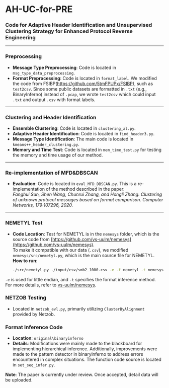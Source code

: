 # AH-UC-for-PRE

### Code for Adaptive Header Identification and Unsupervised Clustering Strategy for Enhanced Protocol Reverse Engineering

---

### Preprocessing

- **Message Type Preprocessing**: Code is located in `msg_type_data_preprocessing`.
- **Format Preprocessing**: Code is located in `format_label`. We modified the code from FSIBP(https://github.com/5tmFPUPx/FSIBP), such as `test2csv`. Since some public datasets are formatted in `.txt` (e.g., BinaryInferno) instead of `.pcap`, we wrote `test2csv` which could input `.txt` and output `.csv` with format labels.

---

### Clustering and Header Identification

- **Ensemble Clustering**: Code is located in `clustering_al.py`.
- **Adaptive Header Identification**: Code is located in `find_header3.py`.
- **Message Type Identification**: The main code is located in `kmeans++_header_clustering.py`.
- **Memory and Time Test**: Code is located in `mem_time_test.py` for testing the memory and time usage of our method.

---

### Re-implementation of MFD&DBSCAN

- **Evaluation**: Code is located in `eval_MFD_DBSCAN.py`. This is a re-implementation of the method described in the paper:  
  *Fanghui Sun, Shen Wang, Chunrui Zhang, and Hongli Zhang. Clustering of unknown protocol messages based on format comparison. Computer Networks, 179:107296, 2020.*

---

### NEMETYL Test

- **Code Location**: Test for NEMETYL is in the `nemesys` folder, which is the source code from [https://github.com/vs-uulm/nemesys](https://github.com/vs-uulm/nemesys).  
  To make it compatible with our data (`.csv`), we modified `nemesys/src/nemetyl.py`, which is the main source file for NEMETYL.  
  **How to run**:  
  ```bash
  ./src/nemetyl.py ./input/csv/smb2_1000.csv -e -f nemetyl -t nemesys
`-e` is used for little endian, and `-t` specifies the format inference method. For more details, refer to [vs-uulm/nemesys](https://github.com/vs-uulm/nemesys).

### NETZOB Testing

- Located in `netzob_evl.py`, primarily utilizing `ClusterByAlignment` provided by Netzob.

### Format Inference Code

- **Location**: `original\binaryinferno`
- **Details**: Modifications were mainly made to the blackboard for implementing hierarchical inference. Additionally, improvements were made to the pattern detector in binaryinferno to address errors encountered in complex situations. The function code source is located in `set_seq_infer.py`.

**Note**: The paper is currently under review. Once accepted, detail data will be uploaded.
  
